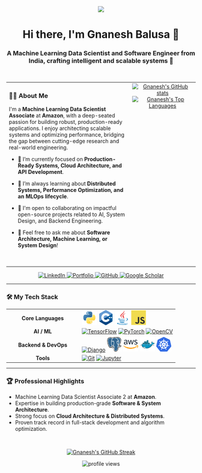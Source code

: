 <div align="center">
  <img src="https://media.giphy.com/media/hvRJCLFzcasrR4ia7z/giphy.gif" width="50" />
  <h1>
    Hi there, I'm Gnanesh Balusa 👋
  </h1>
</div>

<h3 align="center">
  A Machine Learning Data Scientist and Software Engineer from India, crafting intelligent and scalable systems 🚀
</h3>

<br>

<table>
  <tr>
    <td valign="top" width="65%">

### 👨‍💻 About Me
I'm a **Machine Learning Data Scientist Associate** at **Amazon**, with a deep-seated passion for building robust, production-ready applications. I enjoy architecting scalable systems and optimizing performance, bridging the gap between cutting-edge research and real-world engineering.

- 🔭 I’m currently focused on **Production-Ready Systems, Cloud Architecture, and API Development**.

- 🌱 I’m always learning about **Distributed Systems, Performance Optimization, and an MLOps lifecycle**.

- 🤝 I'm open to collaborating on impactful open-source projects related to AI, System Design, and Backend Engineering.

- 💬 Feel free to ask me about **Software Architecture, Machine Learning, or System Design**!

<br> </td>
    <td valign="top" width="35%">
      <div align="center">
        <a href="https://github.com/gnanesh-16">
          <img src="https://github-readme-stats.vercel.app/api?username=gnanesh-16&show_icons=true&theme=tokyonight&hide_border=true&count_private=true&height=180px" alt="Gnanesh's GitHub stats" />
        </a>
        <a href="https://github.com/gnanesh-16">
          <img src="https://github-readme-stats.vercel.app/api/top-langs?username=gnanesh-16&layout=compact&theme=tokyonight&hide_border=true&langs_count=8&height=180px" alt="Gnanesh's Top Languages" />
        </a>
      </div>
    </td>
  </tr>
</table>

<div align="center">
  <a href="https://www.linkedin.com/in/gnaneshbalusa" target="_blank">
    <img src="https://img.shields.io/badge/LinkedIn-0077B5?style=for-the-badge&logo=linkedin&logoColor=white" alt="LinkedIn">
  </a>
  <a href="https://gnanesh-balusa-portfolio.vercel.app/" target="_blank">
    <img src="https://img.shields.io/badge/Portfolio-2ea44f?style=for-the-badge&logo=About.me&logoColor=white" alt="Portfolio">
  </a>
  <a href="https://github.com/gnanesh-16" target="_blank">
    <img src="https://img.shields.io/badge/GitHub-100000?style=for-the-badge&logo=github&logoColor=white" alt="GitHub">
  </a>
  <a href="https://scholar.google.com/citations?user=3NC81YIAAAAJ&hl=en" target="_blank">
    <img src="https://img.shields.io/badge/Google_Scholar-4285F4?style=for-the-badge&logo=google-scholar&logoColor=white" alt="Google Scholar">
  </a>
</div>

---

### 🛠️ My Tech Stack
<table align="center">
  <tr>
    <td align="center" width="180">
      <strong>Core Languages</strong>
    </td>
    <td>
      <a href="https://www.python.org" target="_blank"><img src="https://raw.githubusercontent.com/devicons/devicon/master/icons/python/python-original.svg" width="40" alt="Python"></a>
      <a href="#"><img src="https://raw.githubusercontent.com/devicons/devicon/master/icons/cplusplus/cplusplus-original.svg" width="40" alt="C++"></a>
      <a href="https://www.java.com" target="_blank"><img src="https://raw.githubusercontent.com/devicons/devicon/master/icons/java/java-original.svg" width="40" alt="Java"></a>
      <a href="https://developer.mozilla.org/en-US/docs/Web/JavaScript" target="_blank"><img src="https://raw.githubusercontent.com/devicons/devicon/master/icons/javascript/javascript-original.svg" width="40" alt="JavaScript"></a>
    </td>
  </tr>
  <tr>
    <td align="center">
      <strong>AI / ML</strong>
    </td>
    <td>
      <a href="https://www.tensorflow.org" target="_blank"><img src="https://www.vectorlogo.zone/logos/tensorflow/tensorflow-icon.svg" width="40" alt="TensorFlow"></a>
      <a href="https://pytorch.org/" target="_blank"><img src="https://www.vectorlogo.zone/logos/pytorch/pytorch-icon.svg" width="40" alt="PyTorch"></a>
      <a href="https://opencv.org/" target="_blank"><img src="https://www.vectorlogo.zone/logos/opencv/opencv-icon.svg" width="40" alt="OpenCV"></a>
    </td>
  </tr>
    <tr>
    <td align="center">
      <strong>Backend & DevOps</strong>
    </td>
    <td>
      <a href="https://www.djangoproject.com/" target="_blank"><img src="https://cdn.jsdelivr.net/gh/devicons/devicon/icons/django/django-plain.svg" width="40" alt="Django"></a>
      <a href="https://www.postgresql.org" target="_blank"><img src="https://raw.githubusercontent.com/devicons/devicon/master/icons/postgresql/postgresql-original.svg" width="40" alt="PostgreSQL"></a>
      <a href="https://aws.amazon.com/" target="_blank"><img src="https://raw.githubusercontent.com/devicons/devicon/master/icons/amazonwebservices/amazonwebservices-original-wordmark.svg" width="40" alt="AWS"></a>
      <a href="https://www.docker.com/" target="_blank"><img src="https://raw.githubusercontent.com/devicons/devicon/master/icons/docker/docker-original.svg" width="40" alt="Docker"></a>
      <a href="https://kubernetes.io" target="_blank"><img src="https://raw.githubusercontent.com/devicons/devicon/master/icons/kubernetes/kubernetes-plain.svg" width="40" alt="Kubernetes"></a>
    </td>
  </tr>
  <tr>
    <td align="center">
      <strong>Tools</strong>
    </td>
    <td>
      <a href="https://git-scm.com/" target="_blank"><img src="https://www.vectorlogo.zone/logos/git-scm/git-scm-icon.svg" width="40" alt="Git"></a>
      <a href="https://www.jupyter.org/" target="_blank"><img src="https://www.vectorlogo.zone/logos/jupyter/jupyter-icon.svg" width="40" alt="Jupyter"></a>
    </td>
  </tr>
</table>

---

### 🏆 Professional Highlights

- Machine Learning Data Scientist Associate 2 at **Amazon**.
- Expertise in building production-grade **Software & System Architecture**.
- Strong focus on **Cloud Architecture & Distributed Systems**.
- Proven track record in full-stack development and algorithm optimization.

<br>

<p align="center">
  <a href="https://github.com/gnanesh-16">
    <img src="https://github-readme-streak-stats.herokuapp.com?user=gnanesh-16&theme=tokyonight&hide_border=true&date_format=M%20j%5B%2C%20Y%5D" alt="Gnanesh's GitHub Streak" />
  </a>
</p>

<p align="center">
  <img src="https://komarev.com/ghpvc/?username=gnanesh-16&label=Profile%20Views&color=blue&style=flat-square" alt="profile views"/>
</p>
